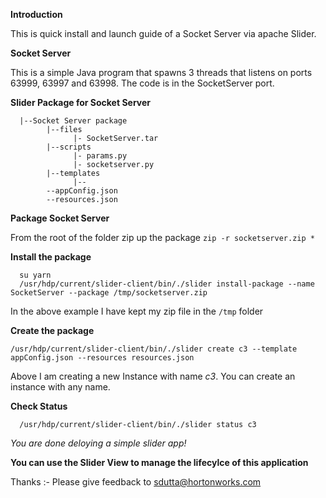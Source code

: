 **Introduction**

This is quick install and launch guide of a Socket Server via apache Slider.

**Socket Server**


This is a simple Java program that spawns 3 threads that listens on ports 63999, 63997 and 63998. The code is in the SocketServer port.

**Slider Package for Socket Server**

      |--Socket Server package
            |--files
                  |- SocketServer.tar
            |--scripts
                  |- params.py
                  |- socketserver.py
            |--templates
                  |-- 
            --appConfig.json
            --resources.json
   
**Package Socket Server**

From the root of the folder zip up the package
``
zip -r socketserver.zip *
``

**Install the package**

      su yarn
      /usr/hdp/current/slider-client/bin/./slider install-package --name SocketServer --package /tmp/socketserver.zip
      
In the above example I have kept my zip file in the `/tmp` folder

**Create the package**
      
``/usr/hdp/current/slider-client/bin/./slider create c3 --template appConfig.json --resources resources.json``

Above I am creating a new Instance with name *c3*. You can create an instance with any name.

**Check Status**

      /usr/hdp/current/slider-client/bin/./slider status c3
      
*You are done deloying a simple slider app!*

**You can use the Slider View to manage the lifecylce of this application**

Thanks :- Please give feedback to sdutta@hortonworks.com
